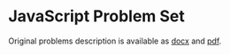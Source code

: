 # JavaScript Problem Set

Original problems description is available as [docx](./ProblemSet.docx) and [pdf](./ProblemSet.pdf).

